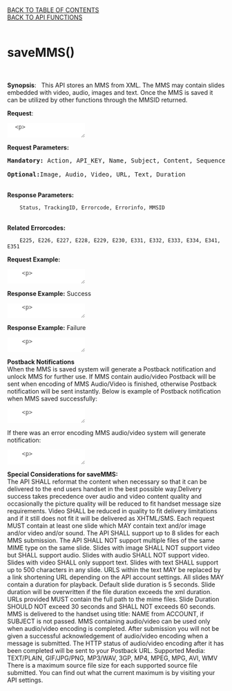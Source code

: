 <a href="https://github.com/SkycoreMobile/api/blob/master/1.3/CONTENTS.md">BACK TO TABLE OF CONTENTS</a>
<BR>
<a href="API%20FUNCTIONS.md">BACK TO API FUNCTIONS</a>
<BR>
<BR>


<h1>saveMMS()</h1>
<BR>

<b>Synopsis</b>:
&nbsp;
This API stores an MMS from XML. The MMS may contain slides embedded with video, audio, images and text. 
Once the MMS is saved it can be utilized by other functions through the MMSID returned.

<b>Request</b>:

<textarea disabled="true" style="border: none;background-color:white;">
  <p>

	<REQUEST>
    		<ACTION>saveMMS</ACTION>
    		<API_KEY>API KEY</API_KEY>
    		<SUBJECT>Subject </SUBJECT>
   		<CONTENT>
       			<NAME>Name to save it as</NAME>
        		<SEQUENCE>
           			<SLIDE duration="Duration in seconds">
                			<IMAGE>
                				<URL>URL</URL>
                			</IMAGE>
                			<AUDIO>
                				<URL>URL</URL>
                			</AUDIO>
                			<TEXT>Plain Text</TEXT>
            			</SLIDE>
            			<SLIDE>
	            			…
            			</SLIDE>
			    </SEQUENCE>
   		</CONTENT>
	</REQUEST>

	
</textarea>
</p>


<div><strong>Request Parameters:</strong></div>

<pre><strong>Mandatory:</strong> Action, API_KEY, Name, Subject, Content, Sequence, Slide
	
<strong>Optional:</strong>Image, Audio, Video, URL, Text, Duration</pre>


&nbsp;	
	<b>Response Parameters:</b>
		
		Status, TrackingID, Errorcode, Errorinfo, MMSID
<BR>
	<b>Related Errorcodes:</b> 
		
		E225, E226, E227, E228, E229, E230, E331, E332, E333, E334, E341, E351

<b>Request Example:</b>

<textarea disabled="true" style="border: none;background-color:white;">
	<p>

		<REQUEST>
			<ACTION>saveMMS</ACTION>
			<API_KEY>qTFkykO9JTfahCOqJ0V2Wf5Cg1t8iWlZ</API_KEY>
			<SUBJECT>The subject </SUBJECT>
			<CONTENT>
				<NAME>fishtank</NAME>
				<SEQUENCE>
					<SLIDE duration="5">
						<IMAGE>
						<URL>http://www.yoursite.com/images/1.jpg</URL>
						</IMAGE>
						<AUDIO>
						<URL>http://www.yoursite.com/audio/1.mp3</URL>
						</AUDIO>
						<TEXT>
							Here is some text tralalala....
						</TEXT>
					</SLIDE>
				</SEQUENCE>
			</CONTENT>
		 </REQUEST>
 
 
</textarea>

<b>Response Example:</b> Success

<textarea disabled="true" style="border: none;background-color:white;">
	<p>
	
		<RESPONSE>
			<STATUS>Success</STATUS>
			<MMSID>35674</MMSID>
		</RESPONSE>
		
		
</textarea>

<b>Response Example:</b> Failure

<textarea disabled="true" style="border: none;background-color:white;">
	<p>
	
		<RESPONSE>
			<STATUS>Failure</STATUS>
			<ERRORCODE>E111</ERRORCODE>
			<ERRORINFO>Invalid shortcode</ERRORINFO>
		</RESPONSE>
		
		
</textarea>

<b>Postback Notifications</b>
<BR>
	When the MMS is saved system will generate a Postback notification and unlock MMS for further use. 
	If MMS contain audio/video Postback will be sent when encoding of MMS Audio/Video is finished, otherwise 
	Postback notification will be sent instantly. Below is example of Postback notification when MMS saved 
	successfully:

<textarea disabled="true" style="border: none;background-color:white;">
	<p>
	
		<NOTIFICATION CREATED="2011-01-01 20:09:12.975911-04"ID="325">
			<ORIGIN>MMS_MT</ORIGIN>
			<CODE>N003</CODE>
			<BODY>
				<MMSID>35674</MMSID>
			</BODY>
		</NOTIFICATION>
		
		
</textarea>

If there was an error encoding MMS audio/video system will generate notification:

<textarea disabled="true" style="border: none;background-color:white;">
	<p>
	
		<NOTIFICATION ID="325" CREATED="2011-01-01 20:09:12.975911-04">
			<ORIGIN>MMS_MT</ORIGIN>
			<CODE>E002</CODE>
			<BODY>
				<MMSID>35674</MMSID>
				<AUDIONAME>sample.mp3</AUDIONAME>
			</BODY>
		</NOTIFICATION>
		
		
</textarea>

<b>Special Considerations for saveMMS:</b>
<BR>
The API SHALL reformat the content when necessary so that it can be delivered to the end users handset in the best 
possible way.Delivery success takes precedence over audio and video content quality and occasionally the picture quality
will be reduced to fit handset message size requirements. Video SHALL be reduced in quality to fit delivery limitations 
and if it still does not fit it will be delivered as XHTML/SMS. Each request MUST contain at least one slide which MAY 
contain text and/or image and/or video and/or sound. The API SHALL support up to 8 slides for each MMS submission.
The API SHALL NOT support multiple files of the same MIME type on the same slide. Slides with image SHALL NOT support 
video but SHALL support audio. Slides with audio SHALL NOT support video. Slides with video SHALL only support text. 
Slides with text SHALL support up to 500 characters in any slide.
URLS within the text MAY be replaced by a link shortening URL depending on the API account settings.
All slides MAY contain a duration for playback. Default slide duration is 5 seconds. Slide duration will be overwritten 
if the file duration exceeds the xml duration.
URLs provided MUST contain the full path to the mime files.
Slide Duration SHOULD NOT exceed 30 seconds and SHALL NOT exceeds 60 seconds.
MMS is delivered to the handset using title: NAME from ACCOUNT, if SUBJECT is not passed.
MMS containing audio/video can be used only when audio/video encoding is completed. After submission you will not be given a successful acknowledgement of audio/video encoding when a message is submitted. The HTTP status of audio/video encoding after it has been completed will be sent to your Postback URL.
Supported Media: TEXT/PLAIN, GIF/JPG/PNG, MP3/WAV, 3GP, MP4, MPEG, MPG, AVI, WMV
There is a maximum source file size for each supported source file submitted. You can find out what the current maximum is by visiting your API settings.
